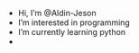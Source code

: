- Hi, I’m @Aldin-Jeson
- I’m interested in programming
- I’m currently learning python
- 
<!---
Aldin-Jeson/Aldin-Jeson is a ✨ special ✨ repository because its `README.md` (this file) appears on your GitHub profile.
You can click the Preview link to take a look at your changes.
--->
